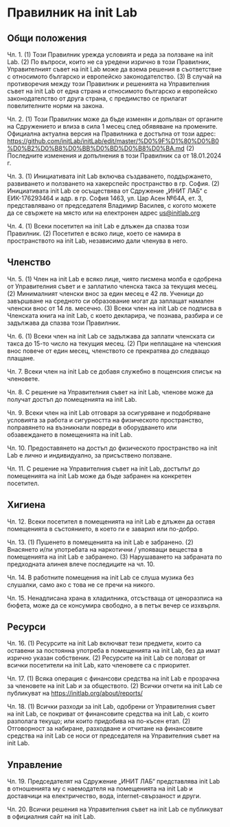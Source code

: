 # Правилник на init Lab

## Общи положения

Чл. 1. (1) Този Правилник урежда условията и реда за ползване на init Lab.
(2) По въпроси, които не са уредени изрично в този Правилник, Управителният съвет на init Lab може да взема решения в съответствие с относимото българско и европейско законодателство.
(3) В случай на противоречия между този Правилник и решенията на Управителния съвет на init Lab от една страна и относимото българско и европейско законодателство от друга страна, с предимство се прилагат повелителните норми на закона.

Чл. 2. (1) Този Правилник може да бъде изменян и допълван от органите на Сдружението и влиза в сила 1 месец след обявяване на промените. Официална актуална версия на Правилника е достъпна от този адрес: https://github.com/initLab/initLab/edit/master/%D0%9F%D1%80%D0%B0%D0%B2%D0%B8%D0%BB%D0%BD%D0%B8%D0%BA.md
(2) Последните изменения и допълнения в този Правилник са от 18.01.2024 г.

Чл. 3. (1) Инициативата init Lab включва създаването, поддържането, развиването и ползването на хакерспейс пространство в гр. София.
(2) Инициативата init Lab се осъществява от Сдружение „ИНИТ ЛАБ“ с ЕИК-176293464 и адр. в гр. София 1463, ул. Цар Асен №64А, ет. 3, представлявано от председателя Владимир Василев, с когото можете да се свържете на място или на електронен адрес us@initlab.org

Чл. 4. (1) Всеки посетител на init Lab е длъжен да спазва този Правилник.
(2) Посетител е всяко лице, което се намира в пространството на init Lab, независимо дали членува в него.

## Членство

Чл. 5. (1) Член на init Lab е всяко лице, чиято писмена молба е одобрена от Управителния съвет и e заплатило членска такса за текущия месец.
(2) Минималният членски внос за един месец е 42 лв. Ученици до завършване на средното си образование могат да заплащат намален членски внос от 14 лв. месечно.
(3) Всеки член на init Lab се подписва в Членската книга на init Lab, с което декларира, че познава, разбира и се задължава да спазва този Правилник.

Чл. 6. (1) Всеки член на init Lab се задължава да заплати членската си такса до 15-то число на текущия месец.
(2) При неплащане на членския внос повече от един месец, членството се прекратява до следващо плащане.

Чл. 7. Всеки член на init Lab се добавя служебно в пощенския списък на членовете.

Чл. 8. С решение на Управителния съвет на init Lab, членове може да получат достъп до помещенията на init Lab.

Чл. 9. Всеки член на init Lab отговаря за осигуряване и подобряване условията за работа и сигурността на физическото пространство, поправянето на възникнали повреди в оборудването или обзавеждането в помещенията на init Lab.

Чл. 10. Предоставянето на достъп до физическото пространство на init Lab е лично и индивидуално, за присъствено ползване.

Чл. 11. С решение на Управителния съвет на init Lab, достъпът до помещенията на init Lab може да бъде забранен на конкретен посетител.

## Хигиена

Чл. 12. Всеки посетител в помещенията на init Lab е длъжен да оставя помещенията в състоянието, в което ги е заварил или по-добро.

Чл. 13. (1) Пушенето в помещенията на init Lab е забранено.
(2) Внасянето и/ли употребата на наркотични / упояващи вещества в помещенията на init Lab е забранено.
(3) Нарушаването на забраната по предходната алинея влече последиците на чл. 10.

Чл. 14. В работните помещения на init Lab се слуша музика без слушалки, само ако с това не се пречи на никого.

Чл. 15. Ненадписана храна в хладилника, отсъстваща от ценоразписа на бюфета, може да се консумира свободно, а в петък вечер се изхвърля.

## Ресурси

Чл. 16. (1) Ресурсите на init Lab включват тези предмети, които са оставени за постоянна употреба в помещенията на init Lab, без да имат изрично указан собственик.
(2) Ресурсите на init Lab се ползват от всички посетители на init Lab, като членовете са с приоритет.

Чл. 17. (1) Всяка операция с финансови средства на init Lab е прозрачна за членовете на init Lab и за обществото.
(2) Всички отчети на init Lab се публикуват на https://initlab.org/about/reports/

Чл. 18. (1) Всички разходи за init Lab, одобрени от Управителния съвет на init Lab, се покриват от финансовите средства на init Lab, с които разполага текущо; или които придобива на по-късен етап.
(2) Отговорност за набиране, разходване и отчитане на финансовите средства на init Lab се носи от председателя на Управителния съвет на init Lab.

## Управление

Чл. 19. Председателят на Сдружение „ИНИТ ЛАБ“ представлява init Lab в отношенията му с наемодателя на помещенията на init Lab и доставчици на електричество, вода, internet-свързаност и други.

Чл. 20. Всички решения на Управителния съвет на init Lab се публикуват в официалния сайт на init Lab.
